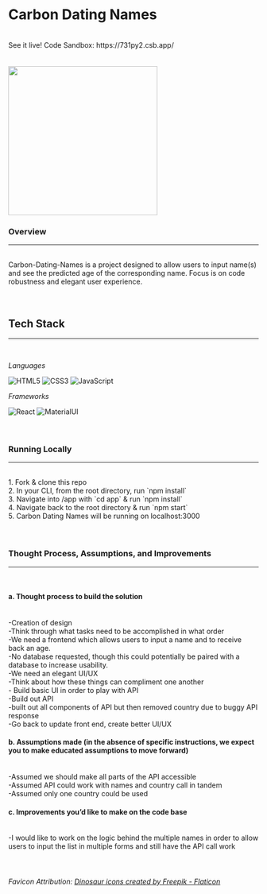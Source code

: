 # Carbon Dating Names
<br> 
See it live! Code Sandbox: https://731py2.csb.app/
<br>
<br>
<br>
<img src="https://cdn-icons-png.flaticon.com/512/5458/5458471.png" width="300px">
<h3>Overview</h3>
<hr>
<br>
Carbon-Dating-Names is a project designed to allow users to input name(s) and see the predicted age of the corresponding name. Focus is on code robustness and elegant user experience. 
<br>
<br>
<br>
<h2>Tech Stack</h2>
<hr>
<br>

*Languages*

![HTML5](https://img.shields.io/badge/html5-%23E34F26.svg?style=for-the-badge&logo=html5&logoColor=white)
![CSS3](https://img.shields.io/badge/css3-%231572B6.svg?style=for-the-badge&logo=css3&logoColor=white)
![JavaScript](https://img.shields.io/badge/javascript-%23323330.svg?style=for-the-badge&logo=javascript&logoColor=%23F7DF1E)
<br>

*Frameworks*

![React](https://img.shields.io/badge/react-%2320232a.svg?style=for-the-badge&logo=react&logoColor=%2361DAFB)
![MaterialUI](https://img.shields.io/badge/Material--UI-0081CB?style=for-the-badge&logo=material-ui&logoColor=white)
<br>
<br>
<br>
<h3>Running Locally</h3>
<hr>
<br>
1. Fork & clone this repo
<br>2. In your CLI, from the root directory, run `npm install`
<br>3. Navigate into /app with `cd app` & run `npm install`
<br>4. Navigate back to the root directory & run `npm start`
<br>5. Carbon Dating Names will be running on localhost:3000
<br>
<br>
<br>
<h3>Thought Process, Assumptions, and Improvements</h3>
<hr>
<br>
<h4>a. Thought process to build the solution </h4>
    <br>-Creation of design
    <br>-Think through what tasks need to be accomplished in what order
        <br>-We need a frontend which allows users to input a name and to receive back an age.
        <br>-No database requested, though this could potentially be paired with a database to increase usability.
        <br>-We need an elegant UI/UX
        <br>-Think about how these things can compliment one another
    <br>- Build basic UI in order to play with API
    <br>-Build out API
        <br>-built out all components of API but then removed country due to buggy API response
    <br>-Go back to update front end, create better UI/UX
<h4>b. Assumptions made (in the absence of specific instructions, we expect you to make educated assumptions to move forward) </h4>
    <br>-Assumed we should make all parts of the API accessible
    <br>-Assumed API could work with names and country call in tandem
    <br>-Assumed only one country could be used

<h4>c. Improvements you’d like to make on the code base </h4>
    <br>-I would like to work on the logic behind the multiple names in order to allow users to input the list in multiple forms and still have the API call work

<br>
<br>
<br>
<h6> Favicon Attribution: <a href="https://www.flaticon.com/free-icons/dinosaur" title="dinosaur icons">Dinosaur icons created by Freepik - Flaticon</a></h6>